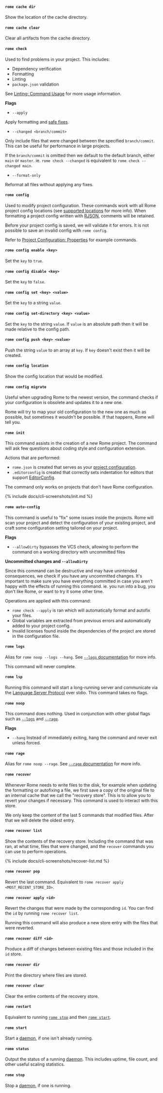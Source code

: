 #### `rome cache dir`

Show the location of the cache directory.

#### `rome cache clear`

Clear all artifacts from the cache directory.

#### `rome check`

Used to find problems in your project. This includes:

 - Dependency verification
 - Formatting
 - Linting
 - `package.json` validation

See [Linting: Command Usage](#command-usage) for more usage information.

**Flags**

- `--apply`

Apply formatting and [safe fixes](#safe-fixes).

- `--changed <branch/commit>`

Only include files that were changed between the specified `branch/commit`. This can be useful for performance in large projects.

If the `branch/commit` is omitted then we default to the default branch, either `main` or `master`. ie. `rome check --changed` is equivalent to `rome check --changed main`.

- `--format-only`

Reformat all files without applying any fixes.

#### `rome config`

Used to modify project configuration. These commands work with all Rome project config locations (see [supported locations](#supported-locations) for more info). When formatting a project config written with [RJSON](#rome-json), comments will be retained.

Before your project config is saved, we will validate it for errors. It is not possible to save an invalid config with `rome config`.

Refer to [Project Configuration: Properties](#properties) for example commands.

#### `rome config enable <key>`

Set the `key` to `true`.

#### `rome config disable <key>`

Set the `key` to `false`.

#### `rome config set <key> <value>`

Set the `key` to a string `value`.

#### `rome config set-directory <key> <value>`

Set the `key` to the string `value`. If `value` is an absolute path then it will be made relative to the config path.

#### `rome config push <key> <value>`

Push the string `value` to an array at `key`. If `key` doesn't exist then it will be created.

#### `rome config location`

Show the config location that would be modified.

#### `rome config migrate`

Useful when upgrading Rome to the newest version, the command checks if your configuration
is obsolete and updates it to a new one.

Rome will try to map your old configuration to the new one as much as possible, but sometimes
it wouldn't be possible. If that happens, Rome will tell you.

#### `rome init`

This command assists in the creation of a new Rome project. The command will
ask few questions about coding style and configuration extension.

Actions that are performed:

 - `rome.json` is created that serves as your [project configuration](#project-configuration).
 - `.editorconfig` is created that correctly sets indentation for editors that support [EditorConfig](https://editorconfig.org/).

The command only works on projects that don't have Rome configuration.

{% include docs/cli-screenshots/init.md %}

#### `rome auto-config`

This command is useful to "fix" some issues inside the projects. Rome will scan your project
and detect the configuration of your existing project, and craft some configuration setting
tailored on your project.

**Flags**

- `--allowDirty` bypasses the VCS check, allowing to perform the command on a working
directory with uncommitted files

**Uncommitted changes and `--allowDirty`**

Since this command can be destructive and may have unintended consequences,
we check if you have any uncommitted changes. It's important to make sure you have everything committed in case
you aren't happy with the effects of running this command. ie. you run into a bug,
you don't like Rome, or want to try it some other time.

Operations are applied with this command:

- `rome check --apply` is ran which will automatically format and autofix your files.
- Global variables are extracted from previous errors and automatically added to your project config.
- Invalid licenses found inside the dependencies of the project are stored in the configuration file.

#### `rome logs`

Alias for `rome noop --logs --hang`. See [`--logs` documentation](#logs) for more info.

This command will never complete.

#### `rome lsp`

Running this command will start a long-running server and communicate via the [Language Server Protocol](https://microsoft.github.io/language-server-protocol/) over stdio. This command takes no flags.

#### `rome noop`

This command does nothing. Used in conjunction with other global flags such as [`--logs`](#logs) and [`--rage`](#rage).

**Flags**

- `--hang` Instead of immediately exiting, hang the command and never exit unless forced.

#### `rome rage`

Alias for `rome noop --rage`. See [`--rage` documentation](#rage) for more info.

#### `rome recover`

Whenever Rome needs to write files to the disk, for example when updating the formatting or autofixing a file, we first save a copy of the original file to an internal cache that we call the "recovery store". This is to allow you to revert your changes if necessary. This command is used to interact with this store.

We only keep the content of the last 5 commands that modified files. After that we will delete the oldest entry.

#### `rome recover list`

Show the contents of the recovery store. Including the command that was ran, at what time, files that were changed, and the `recover` commands you can use to perform operations.

{% include docs/cli-screenshots/recover-list.md %}

#### `rome recover pop`

Revert the last command. Equivalent to `rome recover apply <MOST_RECENT_STORE_ID>`.

#### `rome recover apply <id>`

Revert the changes that were made by the corresponding `id`. You can find the `id` by running `rome recover list`.

Running this command will also produce a new store entry with the files that were reverted.

#### `rome recover diff <id>`

Produce a diff of changes between existing files and those included in the `id` store.

#### `rome recover dir`

Print the directory where files are stored.

#### `rome recover clear`

Clear the entire contents of the recovery store.

#### `rome restart`

Equivalent to running [`rome stop`](#rome-stop) and then [`rome start`](#rome-start).

#### `rome start`

Start a [daemon](#daemon), if one isn't already running.

#### `rome status`

Output the status of a running [daemon](#daemon). This includes uptime, file count, and other useful scaling statistics.

#### `rome stop`

Stop a [daemon](#daemon), if one is running.
